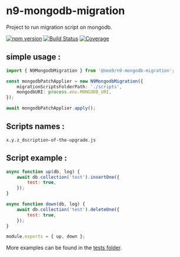 # n9-mongodb-migration

Project to run migration script on mongodb.

[![npm version](https://img.shields.io/npm/v/@neo9/n9-mongodb-migration.svg)](https://www.npmjs.com/package/@neo9/n9-mongodb-migration)
[![Build Status](https://img.shields.io/endpoint.svg?url=https%3A%2F%2Factions-badge.atrox.dev%2Fneo9%2Fn9-mongodb-migration%2Fbadge&style=flat)](https://actions-badge.atrox.dev/neo9/n9-mongodb-migration/goto)
[![Coverage](https://img.shields.io/codecov/c/github/neo9/n9-mongodb-migration/master.svg)](https://codecov.io/gh/neo9/n9-mongodb-migration)

## simple usage :

```typescript
import { N9MongodbMigration } from '@neo9/n9-mongodb-migration';

const mongodbPatchApplier = new N9MongodbMigration({
	migrationScriptsFolderPath: './scripts',
	mongodbURI: process.env.MONGODB_URI,
});

await mongodbPatchApplier.apply();
```

## Scripts names :

`x.y.z_dscription-of-the-upgrade.js`

## Script example :

```js
async function up(db, log) {
	await db.collection('test').insertOne({
		test: true,
	});
}

async function down(db, log) {
	await db.collection('test').deleteOne({
		test: true,
	});
}

module.exports = { up, down };
```

More examples can be found in the [tests folder](https://github.com/neo9/n9-mongodb-migration/tree/master/test/fixtures).
